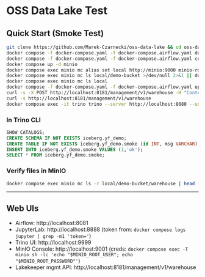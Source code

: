 # OSS Data Lake Test

## Quick Start (Smoke Test)

```bash
git clone https://github.com/Marek-Czarnecki/oss-data-lake && cd oss-data-lake/oss-data-lake-test
docker compose -f docker-compose.yaml -f docker-compose.airflow.yaml down -v --remove-orphans
docker compose -f docker-compose.yaml -f docker-compose.airflow.yaml config >/dev/null
docker compose up -d minio
docker compose exec minio mc alias set local http://minio:9000 minio-root-user minio-root-password
docker compose exec minio mc ls local/demo-bucket >/dev/null 2>&1 || docker compose exec minio mc mb local/demo-bucket
docker compose exec minio mc ls local
docker compose -f docker-compose.yaml -f docker-compose.airflow.yaml up -d
curl -s -X POST http://localhost:8181/management/v1/warehouse -H "Content-Type: application/json" --data @create-yfinance-warehouse.json
curl -s http://localhost:8181/management/v1/warehouse
docker compose exec -it trino trino --server http://localhost:8080 --user admin
```

### In Trino CLI
```sql
SHOW CATALOGS;
CREATE SCHEMA IF NOT EXISTS iceberg.yf_demo;
CREATE TABLE IF NOT EXISTS iceberg.yf_demo.smoke (id INT, msg VARCHAR);
INSERT INTO iceberg.yf_demo.smoke VALUES (1,'ok');
SELECT * FROM iceberg.yf_demo.smoke;
```

### Verify files in MinIO
```bash
docker compose exec minio mc ls -r local/demo-bucket/warehouse | head -n 20
```

---

## Web UIs

- Airflow: http://localhost:8081  
- JupyterLab: http://localhost:8888  (token from: `docker compose logs jupyter | grep -m1 'token='`)  
- Trino UI: http://localhost:9999  
- MinIO Console: http://localhost:9001 (creds: `docker compose exec -T minio sh -lc 'echo "$MINIO_ROOT_USER"; echo "$MINIO_ROOT_PASSWORD"'`)  
- Lakekeeper mgmt API: http://localhost:8181/management/v1/warehouse
